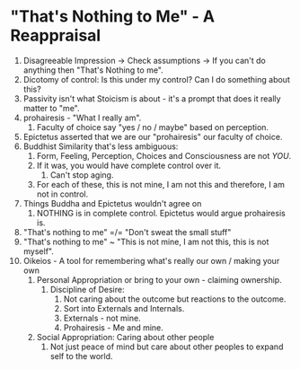 # "That's Nothing to Me" - A Reappraisal

1. Disagreeable Impression -> Check assumptions -> If you can't do anything then "That's Nothing to me".
2. Dicotomy of control: Is this under my control? Can I do something about this? 
3. Passivity isn't what Stoicism is about - it's a prompt that does it really matter to "me".
4. prohairesis - "What I really am". 
   1. Faculty of choice say "yes / no / maybe" based on perception.
5. Epictetus asserted that we are our "prohairesis" our faculty of choice.
6. Buddhist Similarity that's less ambiguous:
   1. Form, Feeling, Perception, Choices and Consciousness are not _YOU_.
   2. If it was, you would have complete control over it.
      1. Can't stop aging.
   3. For each of these, this is not mine, I am not this and therefore, I am not in control.
7. Things Buddha and Epictetus wouldn't agree on
   1. NOTHING is in complete control. Epictetus would argue prohairesis is.
8. "That's nothing to me" =/= "Don't sweat the small stuff"
9. "That's nothing to me" ~ "This is not mine, I am not this, this is not myself".
10. Oikeios - A tool for remembering what's really our own / making your own
    1. Personal Appropriation or bring to your own - claiming ownership.
       1. Discipline of Desire: 
           1. Not caring about the outcome but reactions to the outcome. 
           2. Sort into Externals and Internals.
           3. Externals - not mine.
           4. Prohairesis - Me and mine.
    2.  Social Appropriation: Caring about other people
        1.  Not just peace of mind but care about other peoples to expand self to the world.